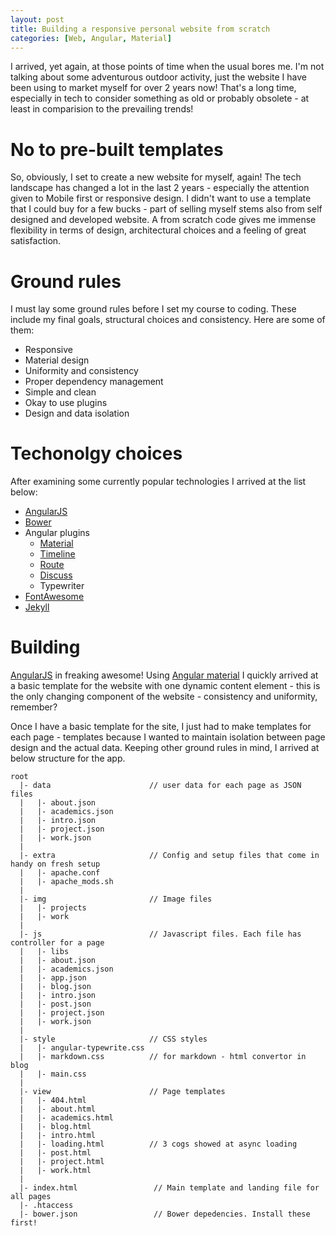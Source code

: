 ```yaml
---
layout: post
title: Building a responsive personal website from scratch
categories: [Web, Angular, Material]
---
```


I arrived, yet again, at those points of time when the usual bores me. I'm not talking about some adventurous outdoor activity, just the website I have been using to market myself for over 2 years now! That's a long time, especially in tech to consider something as old or probably obsolete - at least in comparision to the prevailing trends!

# No to pre-built templates
So, obviously, I set to create a new website for myself, again! The tech landscape has changed a lot in the last 2 years - especially the attention given to Mobile first or responsive design. I didn't want to use a template that I could buy for a few bucks - part of selling myself stems also from self designed and developed website. A from scratch code gives me immense flexibility in terms of design, architectural choices and a feeling of great satisfaction.

# Ground rules
I must lay some ground rules before I set my course to coding. These include my final goals, structural choices and consistency. Here are some of them:
- Responsive
- Material design
- Uniformity and consistency
- Proper dependency management
- Simple and clean
- Okay to use plugins
- Design and data isolation

# Techonolgy choices
After examining some currently popular technologies I arrived at the list below:
- [AngularJS][angular]
- [Bower][bower]
- Angular plugins
  - [Material][ang-md]
  - [Timeline][ang-tl]
  - [Route][ang-route]
  - [Discuss][discuss]
  - Typewriter
- [FontAwesome][fa]
- [Jekyll][jekyll]

# Building 
[AngularJS][angular] in freaking awesome! Using [Angular material][ang-md] I quickly arrived at a basic template for the website with one dynamic content element - this is the only changing component of the website - consistency and uniformity, remember? 

Once I have a basic template for the site, I just had to make templates for each page - templates because I wanted to maintain isolation between page design and the actual data. Keeping other ground rules in mind, I arrived at below structure for the app.
```
root
  |- data                      // user data for each page as JSON files 
  |   |- about.json
  |   |- academics.json
  |   |- intro.json
  |   |- project.json
  |   |- work.json
  |
  |- extra                     // Config and setup files that come in handy on fresh setup
  |   |- apache.conf
  |   |- apache_mods.sh
  |
  |- img                       // Image files
  |   |- projects
  |   |- work
  |
  |- js                        // Javascript files. Each file has controller for a page 
  |   |- libs
  |   |- about.json
  |   |- academics.json
  |   |- app.json
  |   |- blog.json
  |   |- intro.json
  |   |- post.json
  |   |- project.json
  |   |- work.json 
  |
  |- style                     // CSS styles 
  |   |- angular-typewrite.css
  |   |- markdown.css          // for markdown - html convertor in blog
  |   |- main.css
  |
  |- view                      // Page templates
  |   |- 404.html
  |   |- about.html
  |   |- academics.html
  |   |- blog.html
  |   |- intro.html
  |   |- loading.html          // 3 cogs showed at async loading
  |   |- post.html
  |   |- project.html
  |   |- work.html 
  |
  |- index.html                 // Main template and landing file for all pages
  |- .htaccess
  |- bower.json                 // Bower depedencies. Install these first!
```

[angular]: https://angularjs.org/
[ang-md]: https://material.angularjs.org/
[bower]: http://bower.io/
[ang-tl]: https://github.com/rpocklin/angular-timeline
[ang-route]: https://docs.angularjs.org/api/ngRoute/service/$route
[discuss]: https://github.com/michaelbromley/angularUtils/tree/master/src/directives/disqus
[fa]: https://fortawesome.github.io/Font-Awesome/
[jekyll]: https://jekyllrb.com/
